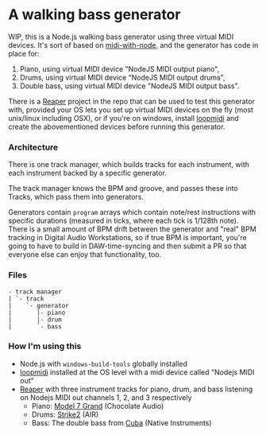 # A walking bass generator

WIP, this is a Node.js walking bass generator using three virtual MIDI devices. It's sort of based on [midi-with-node](https://github.com/Pomax/midi-with-node), and the generator has code in place for:

1. Piano, using virtual MIDI device "NodeJS MIDI output piano",
2. Drums, using virtual MIDI device "NodeJS MIDI output drums",
3. Double bass, using virtual MIDI device "NodeJS MIDI output bass".

There is a [Reaper](https://reaper.fm) project in the repo that can be used to test this generator with, provided your OS lets you set up virtual MIDI devices on the fly (most unix/linux including OSX), or if you're on windows, install [loopmidi](https://www.tobias-erichsen.de/software/loopmidi.html) and create the abovementioned devices before running this generator.

### Architecture

There is one track manager, which builds tracks for each instrument, with each instrument backed by a specific generator.

The track manager knows the BPM and groove, and passes these into Tracks, which pass them into generators.

Generators contain `program` arrays which contain note/rest instructions with specific durations (measured in ticks, where each tick is 1/128th note). There is a small amount of BPM drift between the generator and "real" BPM tracking in Digital Audio Workstations, so if true BPM is important, you're going to have to build in DAW-time-syncing and then submit a PR so that everyone else can enjoy that functionality, too.

### Files

```
- track manager
| `- track
|    `- generator
|       |- piano
|       |- drum
|       `- bass
```

### How I'm using this

- Node.js with `windows-build-tools` globally installed
- [loopmidi](https://www.tobias-erichsen.de/software/loopmidi.html) installed at the OS level with a midi device called "Nodejs MIDI out"
- [Reaper](http://reaper.fm/) with three instrument tracks for piano, drum, and bass listening on Nodejs MIDI out channels 1, 2, and 3 respectively
	- Piano: [Model 7 Grand](http://www.chocolateaudio.com/products/model-7) (Chocolate Audio)
	- Drums: [Strike2](https://www.pluginboutique.com/product/1-Instruments/64-Virtual-Instrument/1547-Strike-2) (AIR)
	- Bass: The double bass from [Cuba](https://www.native-instruments.com/en/products/komplete/world/cuba/) (Native Instruments)

